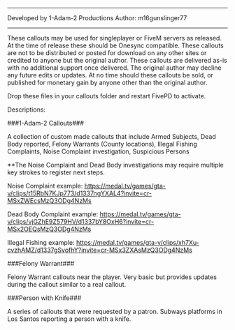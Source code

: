 ***************************
Developed  by 1-Adam-2 Productions
Author: m16gunslinger77
***************************

These callouts may be used for singleplayer or FiveM servers as released.  At the time of release these should be Onesync compatible.
These callouts are not to be distributed or posted for download on any other sites or credited to anyone but the original author.
These callouts are delivered as-is with no additional support once delivered.  The original author may decline any future edits or updates.
At no time should these callouts be sold, or published for monetary gain by anyone other than the original author.

Drop these files in your callouts folder and restart FivePD to activate.

Descriptions:

###1-Adam-2 Callouts###

A collection of custom made callouts that include Armed Subjects, Dead Body reported, Felony Warrants (County locations), 
Illegal Fishing Complaints, Noise Complaint investigation, Suspicious Persons

**The Noise Complaint and Dead Body investigations may require multiple key strokes to register next steps.

Noise Complaint example: https://medal.tv/games/gta-v/clips/t15RbN7KJp773/d1337ngYXAL4?invite=cr-MSxZWEcsMzQ3ODg4NzMs

Dead Body Complaint example: https://medal.tv/games/gta-v/clips/vjGZhE9Z579HV/d1337bY8OxH6?invite=cr-MSx2OEQsMzQ3ODg4NzMs

Illegal Fishing example:  https://medal.tv/games/gta-v/clips/xh7Xu-cvzhAMZ/d1337gSvofhY?invite=cr-MSx3ZXAsMzQ3ODg4NzMs



###Felony Warrant###

Felony Warrant callouts near the player.  Very basic but provides updates during the callout similar to a real callout.

###Person with Knife###

A series of callouts that were requested by a patron.  Subways platforms in Los Santos reporting a person with a knife.
